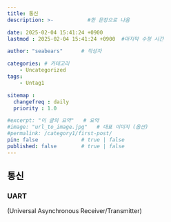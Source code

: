 ```yaml
---
title: 통신
description: >-           #한 문장으로 나옴

date: 2025-02-04 15:41:24 +0900
lastmod : 2025-02-04 15:41:24 +0900  #마지막 수정 시간

author: "seabears"      # 작성자

categories: # 카테고리
    - Uncategorized  
tags: 
    - Untag1

sitemap :
  changefreq : daily
  priority : 1.0

#excerpt: "이 글의 요약"   # 요약
#image: "url_to_image.jpg"   # 대표 이미지 (옵션)
#permalink: /category1/first-post/
pin: false              # true | false
published: false        # true | false
---
```



## 통신


### UART
(Universal Asynchronous Receiver/Transmitter)  

